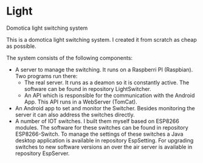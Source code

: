 # Light
Domotica light switching system

This is a domotica light switching system. I created it from scratch as cheap as possible.

The system consists of the following components:
- A server to manage the switching. It runs on a Raspberri PI (Raspbian). Two programs run there:
  - The real server. It runs as a deamon so it is constantly active. The software can be found in repository LightSwitcher.
  - An API which is responsible for the communication with the Android App. This API runs in a WebServer (TomCat).
- An Android app to set and monitor the Switcher. Besides monitoring the server it can also address the switches directly.
- A number of IOT switches. I built them myself based on ESP8266 modules. The software for these switches can be found in repository ESP8266-Switch. To manage the settings of these switches a Java desktop application is available in repository EspSetting. For upgrading switches to new software versions an over the air server is available in repository EspServer.
